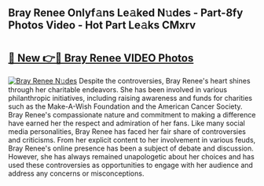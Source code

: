 ## Bray Renee Onlyf𝚊ns Le𝚊ked N𝚞des - Part-8fy Photos Video - Hot Part Le𝚊ks CMxrv

# <h2><a href="http://ac32813.deff.icu/?id=Bray+Renee">🔗 New 👉🔴 Bray Renee VIDEO Photos</a></h2>

[![Bray Renee N𝚞des](https://i.imgur.com/rIISA9y.gif)](http://ac32813.deff.icu/?id=Bray+Renee)
Despite the controversies, Bray Renee's heart shines through her charitable endeavors. She has been involved in various philanthropic initiatives, including raising awareness and funds for charities such as the Make-A-Wish Foundation and the American Cancer Society. Bray Renee's compassionate nature and commitment to making a difference have earned her the respect and admiration of her fans. Like many social media personalities, Bray Renee has faced her fair share of controversies and criticisms. From her explicit content to her involvement in various feuds, Bray Renee's online presence has been a subject of debate and discussion. However, she has always remained unapologetic about her choices and has used these controversies as opportunities to engage with her audience and address any concerns or misconceptions.
